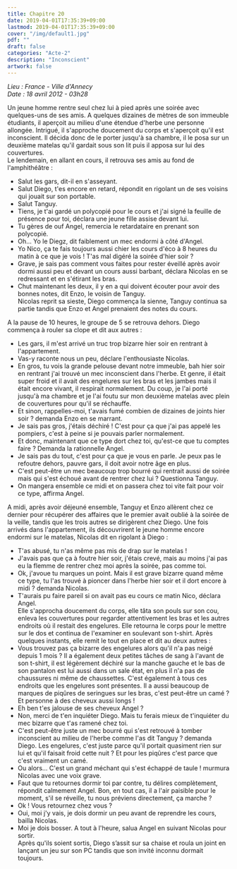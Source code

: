 ```yaml
---
title: Chapitre 20
date: 2019-04-01T17:35:39+09:00
lastmod: 2019-04-01T17:35:39+09:00
cover: "/img/default1.jpg"
pdf: ""
draft: false
categories: "Acte-2"
description: "Inconscient"
artwork: false
---
```

_Lieu : France - Ville d'Annecy   
Date : 18 avril 2012 - 03h28_

Un jeune homme rentre seul chez lui à pied après une soirée avec quelques-uns de ses amis. A quelques dizaines de mètres de son immeuble étudiants, il aperçoit au milieu d'une étendue d'herbe une personne allongée. Intrigué, il s'approche doucement du corps et s'aperçoit qu'il est inconscient. Il décida donc de le porter jusqu'à sa chambre, il le posa sur un deuxième matelas qu'il gardait sous son lit puis il apposa sur lui des couvertures.   
Le lendemain, en allant en cours, il retrouva ses amis au fond de l'amphithéâtre :   
- Salut les gars, dit-il en s'asseyant.   
- Salut Diego, t'es encore en retard, répondit en rigolant un de ses voisins qui jouait sur son portable.   
- Salut Tanguy.   
- Tiens, je t'ai gardé un polycopié pour le cours et j'ai signé la feuille de présence pour toi, déclara une jeune fille assise devant lui.   
- Tu gères de ouf Angel, remercia le retardataire en prenant son polycopié.   
- Oh... Yo le Diegz, dit faiblement un mec endormi à côté d'Angel.   
- Yo Nico, ça te fais toujours aussi chier les cours d'éco à 8 heures du matin à ce que je vois ! T'as mal digéré la soirée d'hier soir ?   
- Grave, je sais pas comment vous faites pour rester éveillé après avoir dormi aussi peu et devant un cours aussi barbant, déclara Nicolas en se redressant et en s'étirant les bras.   
- Chut maintenant les deux, il y en a qui doivent écouter pour avoir des bonnes notes, dit Enzo, le voisin de Tanguy.   
Nicolas reprit sa sieste, Diego commença la sienne, Tanguy continua sa partie tandis que Enzo et Angel prenaient des notes du cours.   
   
A la pause de 10 heures, le groupe de 5 se retrouva dehors. Diego commença à rouler sa clope et dit aux autres :   
- Les gars, il m'est arrivé un truc trop bizarre hier soir en rentrant à l'appartement.   
- Vas-y raconte nous un peu, déclare l'enthousiaste Nicolas.   
- En gros, tu vois la grande pelouse devant notre immeuble, bah hier soir en rentrant j'ai trouvé un mec inconscient dans l'herbe. Et genre, il était super froid et il avait des engelures sur les bras et les jambes mais il était encore vivant, il respirait normalement. Du coup, je l'ai porté jusqu'à ma chambre et je l'ai foutu sur mon deuxième matelas avec plein de couvertures pour qu'il se réchauffe.   
- Et sinon, rappelles-moi, t'avais fumé combien de dizaines de joints hier soir ? demanda Enzo en se marrant.   
- Je sais pas gros, j'étais déchiré ! C'est pour ça que j'ai pas appelé les pompiers, c'est à peine si je pouvais parler normalement.   
- Et donc, maintenant que ce type dort chez toi, qu'est-ce que tu comptes faire ? Demanda la rationnelle Angel.   
- Je sais pas du tout, c'est pour ça que je vous en parle. Je peux pas le refoutre dehors, pauvre gars, il doit avoir notre âge en plus.   
- C'est peut-être un mec beaucoup trop bourré qui rentrait aussi de soirée mais qui s'est échoué avant de rentrer chez lui ? Questionna Tanguy.   
- On mangera ensemble ce midi et on passera chez toi vite fait pour voir ce type, affirma Angel.   
   
A midi, après avoir déjeuné ensemble, Tanguy et Enzo allèrent chez ce dernier pour récupérer des affaires que le premier avait oublié à la soirée de la veille, tandis que les trois autres se dirigèrent chez Diego. Une fois arrivés dans l'appartement, ils découvrirent le jeune homme encore endormi sur le matelas, Nicolas dit en rigolant à Diego :   
- T'as abusé, tu n'as même pas mis de drap sur le matelas !    
- J'avais pas que ça à foutre hier soir, j'étais crevé, mais au moins j'ai pas eu la flemme de rentrer chez moi après la soirée, pas comme toi.    
- Ok, j'avoue tu marques un point. Mais il est grave bizarre quand même ce type, tu l'as trouvé à pioncer dans l'herbe hier soir et il dort encore à midi ? demanda Nicolas.   
- T'aurais pu faire pareil si on avait pas eu cours ce matin Nico, déclara Angel.   
Elle s'approcha doucement du corps, elle tâta son pouls sur son cou, enleva les couvertures pour regarder attentivement les bras et les autres endroits où il restait des engelures. Elle retourna le corps pour le mettre sur le dos et continua de l'examiner en soulevant son t-shirt. Après quelques instants, elle remit le tout en place et dit au deux autres :   
- Vous trouvez pas ça bizarre des engelures alors qu'il n'a pas neigé depuis 1 mois ? Il a également deux petites tâches de sang à l'avant de son t-shirt, il est légèrement déchiré sur la manche gauche et le bas de son pantalon est lui aussi dans un sale état, en plus il n'a pas de chaussures ni même de chaussettes. C'est également à tous ces endroits que les engelures sont présentes. Il a aussi beaucoup de marques de piqûres de seringues sur les bras, c'est peut-être un camé ? Et personne à des cheveux aussi longs !   
- Eh ben t'es jalouse de ses cheveux Angel ?    
- Non, merci de t'en inquiéter Diego. Mais tu ferais mieux de t'inquiéter du mec bizarre que t'as ramené chez toi.   
- C'est peut-être juste un mec bourré qui s'est retrouvé à tomber inconscient au milieu de l'herbe comme l'as dit Tanguy ? demanda Diego. Les engelures, c'est juste parce qu'il portait quasiment rien sur lui et qu'il faisait froid cette nuit ? Et pour les piqûres c'est parce que c'est vraiment un camé.   
- Ou alors... C'est un grand méchant qui s'est échappé de taule ! murmura Nicolas avec une voix grave.   
- Faut que tu retournes dormir toi par contre, tu délires complètement, répondit calmement Angel. Bon, en tout cas, il a l'air paisible pour le moment, s'il se réveille, tu nous préviens directement, ça marche ?   
- Ok ! Vous retournez chez vous ?   
- Oui, moi j'y vais, je dois dormir un peu avant de reprendre les cours, bailla Nicolas.   
- Moi je dois bosser. A tout à l'heure, salua Angel en suivant Nicolas pour sortir.   
Après qu'ils soient sortis, Diego s’assit sur sa chaise et roula un joint en lançant un jeu sur son PC tandis que son invité inconnu dormait toujours.
